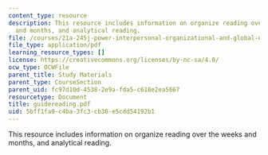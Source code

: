 ```yaml
---
content_type: resource
description: This resource includes information on organize reading over the weeks
  and months, and analytical reading.
file: /courses/21a-245j-power-interpersonal-organizational-and-global-dimensions-fall-2005/5bff1fa9c4ba3fc3cb36e5cdd54192b1_guidereading.pdf
file_type: application/pdf
learning_resource_types: []
license: https://creativecommons.org/licenses/by-nc-sa/4.0/
ocw_type: OCWFile
parent_title: Study Materials
parent_type: CourseSection
parent_uid: fc97d10d-4538-2e9a-fda5-c618e2ea5667
resourcetype: Document
title: guidereading.pdf
uid: 5bff1fa9-c4ba-3fc3-cb36-e5cdd54192b1
---
```

This resource includes information on organize reading over the weeks and months, and analytical reading.